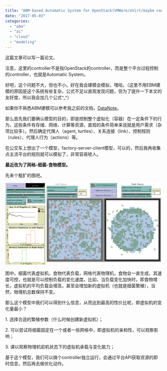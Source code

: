 ```yaml
---
title: "ABM-based Automatic System for OpenStack(VMWare/oVirt/maybe container...)"
date: "2017-05-03"
categories: 
  - "abm"
  - "ai"
  - "cloud"
  - "modeling"
---
```


这篇文章可以写一篇论文。

注意，这里的controller不是指OpenStack的controller，而是整个平台过程控制的controller，也就是Automatic System。

好吧，这个问题不大，但也不小。好在我会建模会模拟，嘿哈。（这里不用EBM建模的原因是这个系统有些复杂，公式不足以直观发现问题，但为了提升一下本文的友好度，所以我会加几个公式^\_^）

如果你不熟悉ABM建模可以参考我之前的文档，[DataNote](http://datanote.readthedocs.io/zh/latest/posts/ch03.html)。

那么首先我们要确认模型的目的，即是控制整个虚拟化（容器）在一定条件下的行为，这些条件有存储、网络、计算等资源，直观的条件简单来说就是用户需求（杂项比较多）。然后确定代理人（agent, turtles）、关系连接（link）、控制规则（rules）、代理人行为（actions）等。

在公交车上想出了一个模型，factory-server-client模型，可以的，然后我再收集点主流平台的规则就可以模拟了，非常容易唬人。

**最近改为了网格-细菌-食物模型。**

先来个粗犷的图吧。

[![](images/微信截图_20170802002232.png)](https://blog.lofyer.org/wp-content/uploads/微信截图_20170802002232.png)

图中，细菌代表虚拟机，食物代表负载，网格代表物理机，食物会一直生成，其速度可控，也就是可以控制负载的变化速度。比如，当负载变化加快时，即食物增长，虚拟机的平均负载会增高，甚至会增加新的虚拟机（也就是细菌繁殖），当然，物理机总数保持不变。

那么这个模型中我们可以得到什么信息，从而达到最高的性价比呢，即虚拟机的变化量最小？

1\. 选择合适的繁殖参数（什么时候创建新虚拟机）；

2\. 可以尝试将细菌固定在一个或者一些网格中，即虚拟机的亲和性，可以观察影响；

3\. 课以观察物理机宕机状态下的虚拟机承载与变化能力；

基于这个模型，我们可以搞个controller独立运行，会通过平台API获取资源的即时信息，然后再去做优化动作。
